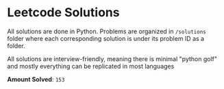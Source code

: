 # Leetcode Solutions
All solutions are done in Python. Problems are organized in `/solutions` folder where each corresponding solution is under its problem ID as a folder.  

All solutions are interview-friendly, meaning there is minimal "python golf" and mostly everything can be replicated in most languages
    
**Amount Solved**: `153`
